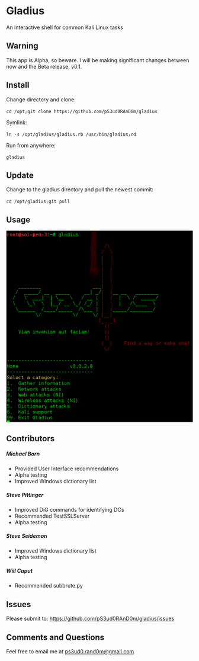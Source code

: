 # Gladius
An interactive shell for common Kali Linux tasks

## Warning
This app is Alpha, so beware. I will be making significant changes between now and the Beta release, v0.1.

## Install
Change directory and clone:

`cd /opt;git clone https://github.com/pS3ud0RAnD0m/gladius`


Symlink:

`ln -s /opt/gladius/gladius.rb /usr/bin/gladius;cd`


Run from anywhere:

`gladius`

## Update
Change to the gladius directory and pull the newest commit:

`cd /opt/gladius;git pull`

## Usage
![Alt text](doc/images/usage.png "Start Gladius")

## Contributors
##### Michael Born
* Provided User Interface recommendations
* Alpha testing
* Improved Windows dictionary list

##### Steve Pittinger
* Improved DiG commands for identifying DCs
* Recommended TestSSLServer
* Alpha testing

##### Steve Seideman
* Improved Windows dictionary list
* Alpha testing

##### Will Caput
* Recommended subbrute.py

## Issues

Please submit to:
https://github.com/pS3ud0RAnD0m/gladius/issues

## Comments and Questions

Feel free to email me at ps3ud0.rand0m@gmail.com
